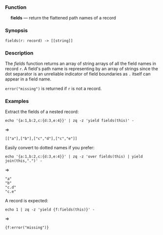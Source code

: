 ### Function

&emsp; **fields** &mdash; return the flattened path names of a record

### Synopsis

```
fields(r: record) -> [[string]]
```
### Description

The _fields_ function returns an array of string arrays of all the field names in record `r`.
A field's path name is representing by an array of strings since the dot
separator is an unreliable indicator of field boundaries as `.` itself
can appear in a field name.

`error("missing")` is returned if `r` is not a record.

### Examples

Extract the fields of a nested record:
```mdtest-command
echo '{a:1,b:2,c:{d:3,e:4}}' | zq -z 'yield fields(this)' -
```
=>
```mdtest-output
[["a"],["b"],["c","d"],["c","e"]]
```
Easily convert to dotted names if you prefer:
```mdtest-command
echo '{a:1,b:2,c:{d:3,e:4}}' | zq -z 'over fields(this) | yield join(this,".")' -
```
=>
```mdtest-output
"a"
"b"
"c.d"
"c.e"
```
A record is expected:
```mdtest-command
echo 1 | zq -z 'yield {f:fields(this)}' -
```
=>
```mdtest-output
{f:error("missing")}
```
